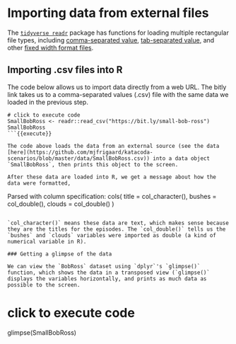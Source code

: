 # Importing data from external files

The [`tidyverse readr`](https://readr.tidyverse.org/) package has functions for loading multiple rectangular file types, including [comma-separated value](https://en.wikipedia.org/wiki/Comma-separated_values), [tab-separated value](https://en.wikipedia.org/wiki/Tab-separated_values), and other [fixed width format files](https://www.softinterface.com/Convert-XLS/Features/Fixed-Width-Text-File-Definition.htm).

## Importing .csv files into R

The code below allows us to import data directly from a web URL. The bitly link takes us to a comma-separated values (.csv) file with the same data we loaded in the previous step.

```
# click to execute code
SmallBobRoss <- readr::read_csv("https://bit.ly/small-bob-ross")
SmallBobRoss
```{{execute}}

The code above loads the data from an external source (see the data [here](https://github.com/mjfrigaard/katacoda-scenarios/blob/master/data/SmallBobRoss.csv)) into a data object `SmallBobRoss`, then prints this object to the screen.

After these data are loaded into R, we get a message about how the data were formatted,

```
Parsed with column specification:
cols(
  title = col_character(),
  bushes = col_double(),
  clouds = col_double()
)
```

`col_character()` means these data are text, which makes sense because they are the titles for the episodes. The `col_double()` tells us the `bushes` and `clouds` variables were imported as double (a kind of numerical variable in R).

### Getting a glimpse of the data

We can view the `BobRoss` dataset using `dplyr`'s `glimpse()` function, which shows the data in a transposed view (`glimpse()` displays the variables horizontally, and prints as much data as possible to the screen.

```
# click to execute code
glimpse(SmallBobRoss)
```{{execute}}
